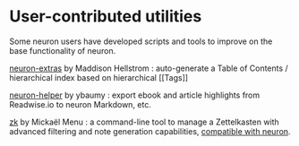 # User-contributed utilities

Some neuron users have developed scripts and tools to improve on the base functionality of neuron.

[neuron-extras](https://github.com/b0o/neuron-extras) by Maddison Hellstrom
: auto-generate a Table of Contents / hierarchical index based on hierarchical [[Tags]]

[neuron-helper](https://github.com/zettelzottel/neuron-helper) by ybaumy
: export ebook and article highlights from Readwise.io to neuron Markdown, etc.

[zk](https://github.com/mickael-menu/zk) by Mickaël Menu
: a command-line tool to manage a Zettelkasten with advanced filtering and note generation capabilities, [compatible with neuron](https://github.com/mickael-menu/zk/blob/main/docs/neuron.md).
